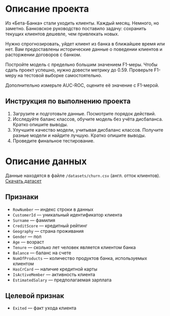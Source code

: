 # Описание проекта

Из «Бета-Банка» стали уходить клиенты. Каждый месяц. Немного, но заметно. Банковское руководство поставило задачу: сохранить текущих клиентов дешевле, чем привлекать новых.

Нужно спрогнозировать, уйдет клиент из банка в ближайшее время или нет. Вам предоставлены исторические данные о поведении клиентов и расторжении договоров с банком.

Постройте модель с предельно большим значением F1-меры. Чтобы сдать проект успешно, нужно довести метрику до 0.59. Проверьте F1-меру на тестовой выборке самостоятельно.

Дополнительно измерьте AUC-ROC, оцените её значение с F1-мерой.

## Инструкция по выполнению проекта

1. Загрузите и подготовьте данные. Посмотрите порядок действий.
2. Исследуйте баланс классов, обучите модель без учёта дисбаланса. Кратко опишите выводы.
3. Улучшите качество модели, учитывая дисбаланс классов. Получите разные модели и найдите лучшую. Кратко опишите выводы.
4. Проведите финальное тестирование.

# Описание данных

Данные находятся в файле `/datasets/churn.csv` (англ. отток клиентов). [Скачать датасет](#)

## Признаки

- `RowNumber` — индекс строки в данных
- `CustomerId` — уникальный идентификатор клиента
- `Surname` — фамилия
- `CreditScore` — кредитный рейтинг
- `Geography` — страна проживания
- `Gender` — пол
- `Age` — возраст
- `Tenure` — сколько лет человек является клиентом банка
- `Balance` — баланс на счете
- `NumOfProducts` — количество продуктов банка, используемых клиентом
- `HasCrCard` — наличие кредитной карты
- `IsActiveMember` — активность клиента
- `EstimatedSalary` — предполагаемая зарплата

## Целевой признак

- `Exited` — факт ухода клиента

